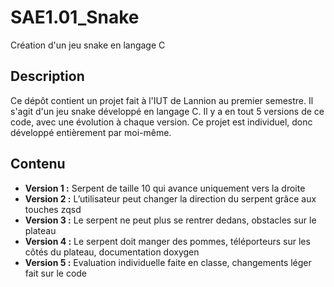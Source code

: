 # SAE1.01_Snake

Création d'un jeu snake en langage C

## Description

Ce dépôt contient un projet fait à l'IUT de Lannion au premier semestre.
Il s'agit d'un jeu snake développé en langage C.
Il y a en tout 5 versions de ce code, avec une évolution à chaque version.
Ce projet est individuel, donc développé entièrement par moi-même.

## Contenu

- **Version 1 :** Serpent de taille 10 qui avance uniquement vers la droite
- **Version 2 :** L’utilisateur peut changer la direction du serpent grâce aux touches zqsd
- **Version 3 :** Le serpent ne peut plus se rentrer dedans, obstacles sur le plateau
- **Version 4 :** Le serpent doit manger des pommes, téléporteurs sur les côtés du plateau, documentation doxygen
- **Version 5 :** Evaluation individuelle faite en classe, changements léger fait sur le code
